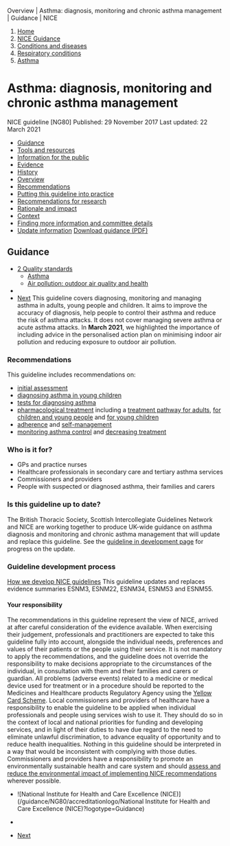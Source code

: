 
Overview | Asthma: diagnosis, monitoring and chronic asthma management | Guidance | NICE
1. [Home](/)
2. [NICE Guidance](/guidance)
3. [Conditions and diseases](/guidance/conditions-and-diseases)
4. [Respiratory conditions](/guidance/conditions-and-diseases/respiratory-conditions)
5. [Asthma](/guidance/conditions-and-diseases/respiratory-conditions/asthma)
# Asthma: diagnosis, monitoring and chronic asthma management
NICE guideline [NG80]
 Published:
 29 November 2017
 Last updated:
 22 March 2021
* [Guidance](/guidance/ng80)
* [Tools and resources](/guidance/ng80/resources)
* [Information for the public](/guidance/ng80/informationforpublic)
* [Evidence](/guidance/ng80/evidence)
* [History](/guidance/ng80/history)
* [Overview](/guidance/ng80)
* [Recommendations](/guidance/ng80/chapter/Recommendations)
* [Putting this guideline into practice](/guidance/ng80/chapter/Putting-this-guideline-into-practice)
* [Recommendations for research](/guidance/ng80/chapter/Recommendations-for-research)
* [Rationale and impact](/guidance/ng80/chapter/Rationale-and-impact)
* [Context](/guidance/ng80/chapter/Context)
* [Finding more information and committee details](/guidance/ng80/chapter/Finding-more-information-and-committee-details)
* [Update information](/guidance/ng80/chapter/Update-information)
[Download guidance (PDF)](/guidance/ng80/resources/asthma-diagnosis-monitoring-and-chronic-asthma-management-pdf-1837687975621 "Download guidance (PDF)")
## Guidance
* [2 Quality standards](#)
	+ [Asthma](/guidance/qs25)
	+ [Air pollution: outdoor air quality and health](/guidance/qs181)
* 
* [Next](/guidance/ng80/chapter/Recommendations)
This guideline covers diagnosing, monitoring and managing asthma in adults, young people and children. It aims to improve the accuracy of diagnosis, help people to control their asthma and reduce the risk of asthma attacks. It does not cover managing severe asthma or acute asthma attacks.
In **March 2021**, we highlighted the importance of including advice in the personalised action plan on minimising indoor air pollution and reducing exposure to outdoor air pollution. 
### Recommendations
This guideline includes recommendations on:
* [initial assessment](https://www.nice.org.uk/guidance/ng80/chapter/Recommendations#initial-clinical-assessment)
* [diagnosing asthma in young children](https://www.nice.org.uk/guidance/ng80/chapter/Recommendations#diagnosing-asthma-in-young-children)
* [tests for diagnosing asthma](https://www.nice.org.uk/guidance/ng80/chapter/Recommendations#objective-tests-for-diagnosing-asthma-in-adults-young-people-and-children-aged-5-and-over)
* [pharmacological treatment](https://www.nice.org.uk/guidance/ng80/chapter/Recommendations#principles-of-pharmacological-treatment) including a [treatment pathway for adults](https://www.nice.org.uk/guidance/ng80/chapter/Recommendations#pharmacological-treatment-pathway-for-adults-aged-17-and-over), [for children and young people](https://www.nice.org.uk/guidance/ng80/chapter/Recommendations#pharmacological-treatment-pathway-for-children-and-young-people-aged-5-to-16) and [for young children](https://www.nice.org.uk/guidance/ng80/chapter/Recommendations#pharmacological-treatment-pathway-for-children-under-5)
* [adherence](https://www.nice.org.uk/guidance/ng80/chapter/Recommendations#adherence) and [self-management](https://www.nice.org.uk/guidance/ng80/chapter/Recommendations#self-management)
* [monitoring asthma control](https://www.nice.org.uk/guidance/ng80/chapter/Recommendations#monitoring-asthma-control) and [decreasing treatment](https://www.nice.org.uk/guidance/ng80/chapter/Recommendations#decreasing-maintenance-therapy)
### Who is it for?
* GPs and practice nurses
* Healthcare professionals in secondary care and tertiary asthma services
* Commissioners and providers
* People with suspected or diagnosed asthma, their families and carers
### Is this guideline up to date?
The British Thoracic Society, Scottish Intercollegiate Guidelines Network and NICE are working together to produce UK-wide guidance on asthma diagnosis and monitoring and chronic asthma management that will update and replace this guideline. See the [guideline in development page](https://www.nice.org.uk/guidance/indevelopment/gid-ng10186) for progress on the update.
### Guideline development process
[How we develop NICE guidelines](https://www.nice.org.uk/about/what-we-do/our-programmes/nice-guidance/nice-guidelines/how-we-develop-nice-guidelines)
This guideline updates and replaces evidence summaries ESNM3, ESNM22, ESNM34, ESNM53 and ESNM55.
#### Your responsibility
The recommendations in this guideline represent the view of NICE, arrived at after careful consideration of the evidence available. When exercising their judgement, professionals and practitioners are expected to take this guideline fully into account, alongside the individual needs, preferences and values of their patients or the people using their service. It is not mandatory to apply the recommendations, and the guideline does not override the responsibility to make decisions appropriate to the circumstances of the individual, in consultation with them and their families and carers or guardian.
All problems (adverse events) related to a medicine or medical device used for treatment or in a procedure should be reported to the Medicines and Healthcare products Regulatory Agency using the [Yellow Card Scheme](https://www.gov.uk/report-problem-medicine-medical-device).
Local commissioners and providers of healthcare have a responsibility to enable the guideline to be applied when individual professionals and people using services wish to use it. They should do so in the context of local and national priorities for funding and developing services, and in light of their duties to have due regard to the need to eliminate unlawful discrimination, to advance equality of opportunity and to reduce health inequalities. Nothing in this guideline should be interpreted in a way that would be inconsistent with complying with those duties.
 Commissioners and providers have a responsibility to promote an environmentally sustainable health and care system and should [assess and reduce the environmental impact of implementing NICE recommendations](https://www.nice.org.uk/about/who-we-are/sustainability) wherever possible.
* ![National Institute for Health and Care Excellence (NICE)](/guidance/NG80/accreditationlogo/National Institute for Health and Care Excellence (NICE)?logotype=Guidance)
  
* 
* [Next](/guidance/ng80/chapter/Recommendations)
